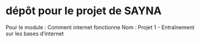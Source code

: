 # dépôt pour le projet de SAYNA
Pour le module : Comment internet fonctionne
Nom : Projet 1 - Entraînement sur les bases d’internet
